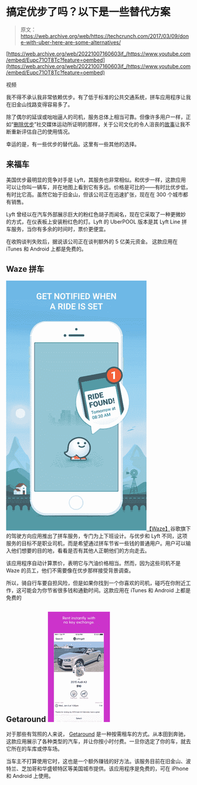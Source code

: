 # 搞定优步了吗？以下是一些替代方案 

> 原文：<https://web.archive.org/web/https://techcrunch.com/2017/03/09/done-with-uber-here-are-some-alternatives/>

[https://web.archive.org/web/20221007160603if_/https://www.youtube.com/embed/Eupc71OT8Tc?feature=oembed](https://web.archive.org/web/20221007160603if_/https://www.youtube.com/embed/Eupc71OT8Tc?feature=oembed)

视频

我不得不承认我非常依赖优步。有了低于标准的公共交通系统，拼车应用程序让我在旧金山找路变得容易多了。

除了偶尔的延误或咄咄逼人的司机，服务总体上相当可靠。但像许多用户一样，正如“[删除优步](https://web.archive.org/web/20221007160603/https://beta.techcrunch.com/2017/02/22/the-deleteuber-campaign-returns-following-sexual-harassment-allegations-at-the-company/)”社交媒体运动所证明的那样，关于公司文化的令人沮丧的[故事](https://web.archive.org/web/20221007160603/https://beta.techcrunch.com/tag/uber-harassment/)让我不断重新评估自己的使用情况。

幸运的是，有一些优步的替代品。这里有一些其他的选择。

## 来福车

美国优步最明显的竞争对手是 Lyft，其服务也非常相似。和优步一样，这款应用可以让你叫一辆车，并在地图上看到它有多远。价格是可比的——有时比优步低，有时比它高。虽然它始于旧金山，但该公司正在迅速扩张，现在在 300 个城市都有销售。

Lyft 曾经以在汽车外部展示巨大的粉红色胡子而闻名，现在它采取了一种更微妙的方式，在仪表板上安装粉红色的灯。Lyft 的 UberPOOL 版本是其 Lyft Line 拼车服务，当你有多余的时间时，票价更便宜。

在收购谈判失败后，据说该公司正在谈判额外的 5 亿美元资金。
这款应用在 iTunes 和 Android 上都是免费的。

## Waze 拼车

[![](img/d36a7979b30208b9689498873acafb3d.png)](https://web.archive.org/web/20221007160603/https://beta.techcrunch.com/wp-content/uploads/2017/03/screen696x696-1.jpeg)[【Waze】](https://web.archive.org/web/20221007160603/https://itunes.apple.com/us/app/waze-rider-share-a-carpool-ride-to-home-work/id1091029104?mt=8)谷歌旗下的驾驶方向应用推出了拼车服务，专门为上下班设计。与优步和 Lyft 不同，这项服务的目标不是职业司机，而是希望通过拼车节省一些钱的普通用户。用户可以输入他们想要的目的地，看看是否有其他人正朝他们的方向走去。

该应用程序自动计算票价，表明它与汽油价格相当。然而，因为这些司机不是 Waze 的员工，他们不需要像在优步那样接受背景调查。

所以，骑自行车要自担风险，但是如果你找到一个你喜欢的司机，碰巧在你附近工作，这可能会为你节省很多钱和通勤时间。这款应用在 iTunes 和 Android 上都是免费的

## Getaround [![](img/a1ae60c567469c2516754f4b056191c9.png)](https://web.archive.org/web/20221007160603/https://beta.techcrunch.com/wp-content/uploads/2017/03/screen696x696-2.jpeg)

对于那些有驾照的人来说， [Getaround](https://web.archive.org/web/20221007160603/https://itunes.apple.com/us/app/getaround-instant-car-rental/id412017926?mt=8) 是一种按需租车的方式。从本田到奔驰，这款应用展示了各种类型的汽车，并让你按小时付费。一旦你选定了你的车，就去它所在的车库或停车场。

当车主不打算使用它时，这也是一个额外赚钱的好方法。该服务目前在旧金山、波特兰、芝加哥和华盛顿特区等美国城市提供。该应用程序是免费的，可在 iPhone 和 Android 上使用。